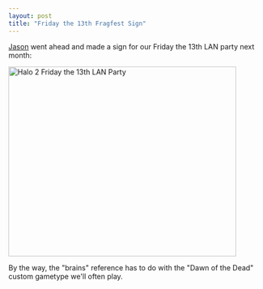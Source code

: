 ```yaml
---
layout: post
title: "Friday the 13th Fragfest Sign"
---
```


<p><a href="http://www.jasonbock.net" target="_blank">Jason</a> went ahead and made a sign for our Friday the 13th LAN party next month:</p>
<p><a title="Photo Sharing" href="http://www.flickr.com/photos/kindohm/249709764/" target="_blank"><img height="375" alt="Halo 2 Friday the 13th LAN Party" src="http://static.flickr.com/96/249709764_28f6b63473.jpg" width="450" border="0" /></a></p>
<p>By the way, the "brains" reference has to do with the "Dawn of the Dead" custom gametype we'll often play. </p>
 

